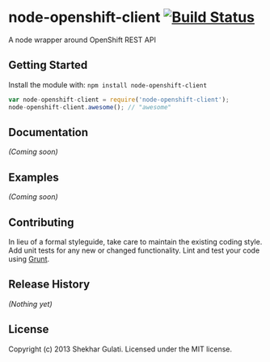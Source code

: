 # node-openshift-client [![Build Status](https://secure.travis-ci.org/shekhargulati/node-openshift-client.png?branch=master)](http://travis-ci.org/shekhargulati/node-openshift-client)

A node wrapper around OpenShift REST API

## Getting Started
Install the module with: `npm install node-openshift-client`

```javascript
var node-openshift-client = require('node-openshift-client');
node-openshift-client.awesome(); // "awesome"
```

## Documentation
_(Coming soon)_

## Examples
_(Coming soon)_

## Contributing
In lieu of a formal styleguide, take care to maintain the existing coding style. Add unit tests for any new or changed functionality. Lint and test your code using [Grunt](http://gruntjs.com/).

## Release History
_(Nothing yet)_

## License
Copyright (c) 2013 Shekhar Gulati. Licensed under the MIT license.
